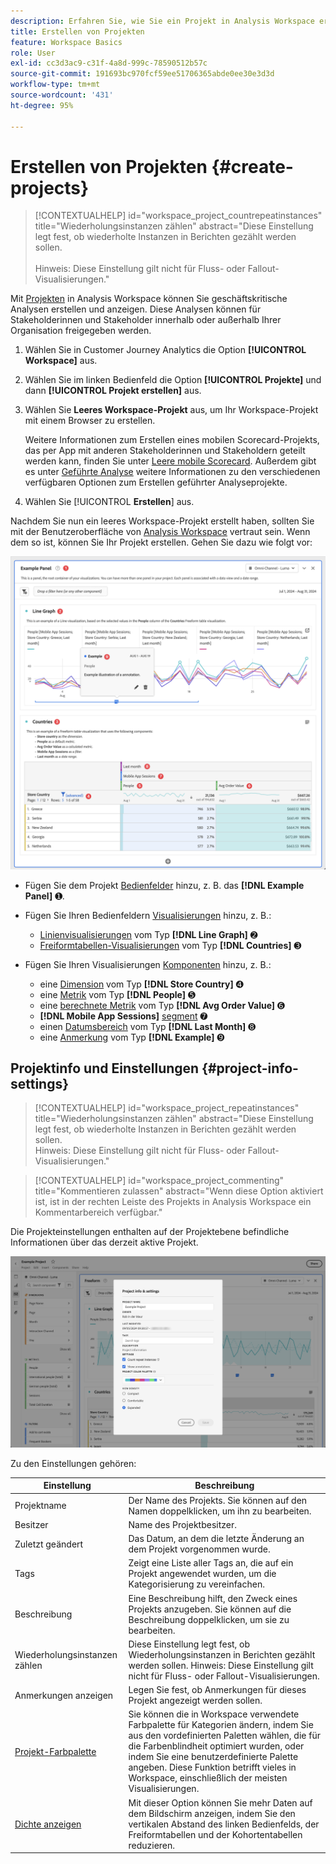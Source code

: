```yaml
---
description: Erfahren Sie, wie Sie ein Projekt in Analysis Workspace erstellen
title: Erstellen von Projekten
feature: Workspace Basics
role: User
exl-id: cc3d3ac9-c31f-4a8d-999c-78590512b57c
source-git-commit: 191693bc970fcf59ee51706365abde0ee30e3d3d
workflow-type: tm+mt
source-wordcount: '431'
ht-degree: 95%

---
```


# Erstellen von Projekten {#create-projects}

<!-- markdownlint-disable MD034 -->

>[!CONTEXTUALHELP]
>id="workspace_project_countrepeatinstances"
>title="Wiederholungsinstanzen zählen"
>abstract="Diese Einstellung legt fest, ob wiederholte Instanzen in Berichten gezählt werden sollen.<br/><br/>Hinweis: Diese Einstellung gilt nicht für Fluss- oder Fallout-Visualisierungen."

<!-- markdownlint-enable MD034 -->


Mit [Projekten](/help/analysis-workspace/build-workspace-project/freeform-overview.md) in Analysis Workspace können Sie geschäftskritische Analysen erstellen und anzeigen.  Diese Analysen können für Stakeholderinnen und Stakeholder innerhalb oder außerhalb Ihrer Organisation freigegeben werden.

1. Wählen Sie in Customer Journey Analytics die Option **[!UICONTROL Workspace]** aus.

1. Wählen Sie im linken Bedienfeld die Option **[!UICONTROL Projekte]** und dann **[!UICONTROL Projekt erstellen]** aus.

1. Wählen Sie **Leeres Workspace-Projekt** aus, um Ihr Workspace-Projekt mit einem Browser zu erstellen.

   Weitere Informationen zum Erstellen eines mobilen Scorecard-Projekts, das per App mit anderen Stakeholderinnen und Stakeholdern geteilt werden kann, finden Sie unter [Leere mobile Scorecard](/help/mobile-app/curator.md). Außerdem gibt es unter [Geführte Analyse](/help/guided-analysis/overview.md) weitere Informationen zu den verschiedenen verfügbaren Optionen zum Erstellen geführter Analyseprojekte.

1. Wählen Sie [!UICONTROL **Erstellen**] aus.


Nachdem Sie nun ein leeres Workspace-Projekt erstellt haben, sollten Sie mit der Benutzeroberfläche von [Analysis Workspace](/help/analysis-workspace/home.md) vertraut sein. Wenn dem so ist, können Sie Ihr Projekt erstellen. Gehen Sie dazu wie folgt vor:

![Beispielprojekt](assets/example-project.png)

* Fügen Sie dem Projekt [Bedienfelder](/help/analysis-workspace/c-panels/panels.md) hinzu, z. B. das **[!DNL Example Panel]** ➊.

* Fügen Sie Ihren Bedienfeldern [Visualisierungen](/help/analysis-workspace/visualizations/freeform-analysis-visualizations.md) hinzu, z. B.:
   * [Linienvisualisierungen](/help/analysis-workspace/visualizations/line.md) vom Typ **[!DNL Line Graph]** ➋
   * [Freiformtabellen-Visualisierungen](/help/analysis-workspace/visualizations/freeform-table/freeform-table.md) vom Typ **[!DNL Countries]** ➌
* Fügen Sie Ihren Visualisierungen [Komponenten](/help/components/overview.md) hinzu, z. B.:
   * eine [Dimension](/help/components/dimensions/overview.md) vom Typ **[!DNL Store Country]** ➍
   * eine [Metrik](/help/components/apply-create-metrics.md) vom Typ **[!DNL People]** ➎
   * eine [berechnete Metrik](/help/components/calc-metrics/calc-metr-overview.md) vom Typ **[!DNL Avg Order Value]** ➏
   * **[!DNL Mobile App Sessions]** [segment](/help/components/filters/filters-overview.md) ➐
   * einen [Datumsbereich](/help/components/date-ranges/overview.md) vom Typ **[!DNL Last Month]** ➑
   * eine [Anmerkung](/help/components/annotations/overview.md) vom Typ **[!DNL Example]** ➒


## Projektinfo und Einstellungen {#project-info-settings}

<!-- markdownlint-disable MD034 -->

>[!CONTEXTUALHELP]
>id="workspace_project_repeatinstances"
>title="Wiederholungsinstanzen zählen"
>abstract="Diese Einstellung legt fest, ob wiederholte Instanzen in Berichten gezählt werden sollen.<br/>Hinweis: Diese Einstellung gilt nicht für Fluss- oder Fallout-Visualisierungen."

<!-- markdownlint-enable MD034 -->

<!-- markdownlint-disable MD034 -->

>[!CONTEXTUALHELP]
>id="workspace_project_commenting"
>title="Kommentieren zulassen"
>abstract="Wenn diese Option aktiviert ist, ist in der rechten Leiste des Projekts in Analysis Workspace ein Kommentarbereich verfügbar."

<!-- markdownlint-enable MD034 -->


Die Projekteinstellungen enthalten auf der Projektebene befindliche Informationen über das derzeit aktive Projekt.

![Das Fenster „Projektinformationen und -einstellungen“](./assets/projectinfo.png)

Zu den Einstellungen gehören:

| Einstellung | Beschreibung |
|---|---|
| Projektname | Der Name des Projekts. Sie können auf den Namen doppelklicken, um ihn zu bearbeiten. |
| Besitzer | Name des Projektbesitzer. |
| Zuletzt geändert | Das Datum, an dem die letzte Änderung an dem Projekt vorgenommen wurde. |
| Tags | Zeigt eine Liste aller Tags an, die auf ein Projekt angewendet wurden, um die Kategorisierung zu vereinfachen. |
| Beschreibung | Eine Beschreibung hilft, den Zweck eines Projekts anzugeben. Sie können auf die Beschreibung doppelklicken, um sie zu bearbeiten. |
| Wiederholungsinstanzen zählen | Diese Einstellung legt fest, ob Wiederholungsinstanzen in Berichten gezählt werden sollen. Hinweis: Diese Einstellung gilt nicht für Fluss- oder Fallout-Visualisierungen. |
| Anmerkungen anzeigen | Legen Sie fest, ob Anmerkungen für dieses Projekt angezeigt werden sollen. |
| [Projekt-Farbpalette](/help/analysis-workspace/build-workspace-project/color-palettes.md) | Sie können die in Workspace verwendete Farbpalette für Kategorien ändern, indem Sie aus den vordefinierten Paletten wählen, die für die Farbenblindheit optimiert wurden, oder indem Sie eine benutzerdefinierte Palette angeben. Diese Funktion betrifft vieles in Workspace, einschließlich der meisten Visualisierungen. |
| [Dichte anzeigen](/help/analysis-workspace/build-workspace-project/view-density.md) | Mit dieser Option können Sie mehr Daten auf dem Bildschirm anzeigen, indem Sie den vertikalen Abstand des linken Bedienfelds, der Freiformtabellen und der Kohortentabellen reduzieren. |

<!--

Add this to the table above - exchange - for pipe: (End of April, 2025 when project commenting is GA)

Allow commenting - When this option is enabled, a comments area is available in the right rail of the project in Analysis Workspace. For more information, see [Add and manage comments in projects](/help/analysis-workspace/build-workspace-project/comment-projects.md). 

-->



